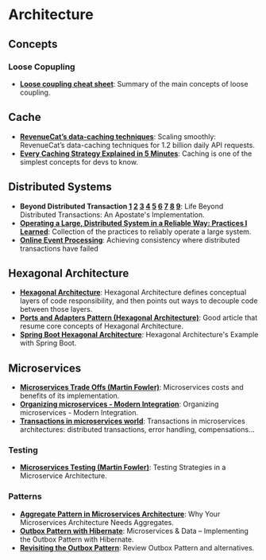 # Architecture
## Concepts
### Loose Copupling
  * **[Loose coupling cheat sheet](https://pkonyves.medium.com/loose-coupling-cheat-sheet-391f70006390)**: Summary of the main concepts of loose coupling.

## Cache
* **[RevenueCat’s data-caching techniques](https://www.revenuecat.com/blog/engineering/data-caching-revenuecat/)**: Scaling smoothly: RevenueCat’s data-caching techniques for 1.2 billion daily API requests.
* **[Every Caching Strategy Explained in 5 Minutes](https://www.swequiz.com/blog/every-caching-strategy-explained-in-5-minutes)**: Caching is one of the simplest concepts for devs to know.
  
## Distributed Systems
* **Beyond Distributed Transaction [1](https://jimmybogard.com/life-beyond-transactions-implementation-primer/) [2](https://jimmybogard.com/life-beyond-distributed-transactions-an-apostates-implementation-aggregate-coordination/) [3](https://jimmybogard.com/life-beyond-distributed-transactions-an-apostates-implementation-document-example/) [4](https://jimmybogard.com/life-beyond-distributed-transactions-an-apostates-implementation-dispatching-example/) [5](https://jimmybogard.com/life-beyond-distributed-transactions-an-apostates-implementation-failures-and-retries/) [6](https://jimmybogard.com/life-beyond-distributed-transactions-an-apostates-implementation-dispatcher-failure-recovery/) [7](https://jimmybogard.com/life-beyond-distributed-transactions-sagas/) [8](https://jimmybogard.com/life-beyond-distributed-transactions-an-apostates-implementation-relational-resources/) [9](https://jimmybogard.com/life-beyond-distributed-transactions-an-apostates-implementation-conclusion/)**: Life Beyond Distributed Transactions: An Apostate's Implementation.
* **[Operating a Large, Distributed System in a Reliable Way: Practices I Learned](https://blog.pragmaticengineer.com/operating-a-high-scale-distributed-system/)**: Collection of the practices to reliably operate a large system.
* **[Online Event Processing](https://queue.acm.org/detail.cfm?id=3321612)**: Achieving consistency where distributed transactions have failed

## Hexagonal Architecture
* **[Hexagonal Architecture](https://fideloper.com/hexagonal-architecture)**: Hexagonal Architecture defines conceptual layers of code responsibility, and then points out ways to decouple code between those layers.
* **[Ports and Adapters Pattern (Hexagonal Architecture)](https://jmgarridopaz.github.io/content/hexagonalarchitecture.html)**: Good article that resume core concepts of Hexagonal Architecture.
* **[Spring Boot Hexagonal Architecture](https://github.com/hirannor/spring-boot-hexagonal-architecture)**: Hexagonal Architecture's Example with Spring Boot.

## Microservices
* **[Microservices Trade Offs (Martin Fowler)](https://martinfowler.com/articles/microservice-trade-offs.html)**: Microservices costs and benefits of its implementation.
* **[Organizing microservices - Modern Integration](http://wei-meilin.blogspot.com/2017/08/organizing-microservices-modern.html)**: Organizing microservices - Modern Integration.
* **[Transactions in microservices world](https://wso2.com/whitepapers/transactions-in-a-microservice-world/)**: Transactions in microservices architectures: distributed transactions, error handling, compensations...
### Testing
* **[Microservices Testing (Martin Fowler)](https://martinfowler.com/articles/microservice-testing/)**: Testing Strategies in a Microservice Architecture.
### Patterns
* **[Aggregate Pattern in Microservices Architecture](https://medium.com/better-programming/why-your-microservices-architecture-needs-aggregates-342b16dd9b6d)**: Why Your Microservices Architecture Needs Aggregates.
* **[Outbox Pattern with Hibernate](https://thoughts-on-java.org/outbox-pattern-hibernate/)**: Microservices & Data – Implementing the Outbox Pattern with Hibernate.
* **[Revisiting the Outbox Pattern](https://www.decodable.co/blog/revisiting-the-outbox-pattern)**: Review Outbox Pattern and alternatives.
